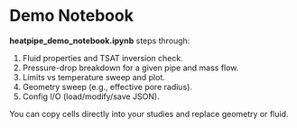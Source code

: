 # Demo Notebook

**heatpipe_demo_notebook.ipynb** steps through:
1) Fluid properties and TSAT inversion check.  
2) Pressure-drop breakdown for a given pipe and mass flow.  
3) Limits vs temperature sweep and plot.  
4) Geometry sweep (e.g., effective pore radius).  
5) Config I/O (load/modify/save JSON).

You can copy cells directly into your studies and replace geometry or fluid.
